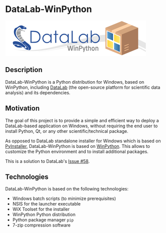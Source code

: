 DataLab-WinPython
=================

![DataLab-WinPython](https://raw.githubusercontent.com/DataLab-Platform/DataLab-WinPython/main/resources/DataLab-WinPython.png)

Description
-----------

DataLab-WinPython is a Python distribution for Windows, based on WinPython, 
including [DataLab](https://datalab-platform.com/) (the open-source platform for scientific data analysis) and
its dependencies.

Motivation
----------

The goal of this project is to provide a simple and efficient way to deploy
a DataLab-based application on Windows, without requiring the end user to
install Python, Qt, or any other scientific/technical package.

As opposed to DataLab standalone installer for Windows which is based on 
[PyInstaller](https://www.pyinstaller.org/), DataLab-WinPython is based on 
[WinPython](https://winpython.github.io/). This allows to customize the
Python environment and to install additional packages.

This is a solution to DataLab's [Issue #58](https://github.com/DataLab-Platform/DataLab/issues/58).

Technologies
------------

DataLab-WinPython is based on the following technologies:

* Windows batch scripts (to minimize prerequisites)
* NSIS for the launcher executable
* WiX Toolset for the installer
* WinPython Python distribution
* Python package manager `pip`
* 7-zip compression software

